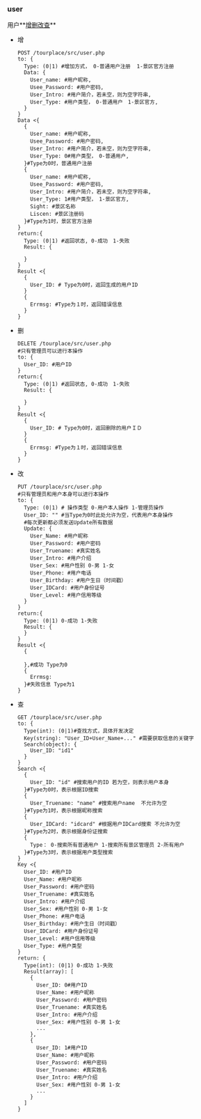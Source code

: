 ### user



用户**[增](user_add)[删](user_delete)[改](user_change)[查](user_search)**

- <a name="user_add">增</a>

      POST /tourplace/src/user.php
      to: {
        Type: (0|1) #增加方式， 0-普通用户注册  1-景区官方注册
        Data: {
          User_name: #用户昵称,
          Usee_Password: #用户密码,
          User_Intro: #用户简介，若未空，则为空字符串,
          User_Type: #用户类型，　0-普通用户　1-景区官方,
        }
      }
      Data <{
        {
          User_name: #用户昵称,
          Usee_Password: #用户密码,
          User_Intro: #用户简介，若未空，则为空字符串,
          User_Type: 0#用户类型，　0-普通用户,
        }#Type为0时，普通用户注册
        {
          User_name: #用户昵称,
          Usee_Password: #用户密码,
          User_Intro: #用户简介，若未空，则为空字符串,
          User_Type: 1#用户类型，　1-景区官方,
          Sight: #景区名称
          Liscen: #景区注册码
        }#Type为1时，景区官方注册
      }
      return:{
        Type: (0|1) #返回状态, 0-成功　1-失败
        Result: {

        }
      }
      Result <{
        {
          User_ID: # Type为0时，返回生成的用户ID
        }
        {
          Errmsg: #Type为１时，返回错误信息
        }
      }
- <a name="user_delete">删</a>

      DELETE /tourplace/src/user.php
      #只有管理员可以进行本操作
      to: {
        User_ID: #用户ID
      }
      return:{
        Type: (0|1) #返回状态, 0-成功　1-失败
        Result: {

        }
      }
      Result <{
        {
          User_ID: # Type为0时，返回删除的用户ＩＤ
        }
        {
          Errmsg: #Type为１时，返回错误信息
        }
      }

- <a name="user_change">改</a>

      PUT /tourplace/src/user.php
      #只有管理员和用户本身可以进行本操作
      to: {
        Type: (0|1) # 操作类型 0-用户本人操作 1-管理员操作
        User_ID: "" #当Type为0时此处允许为空，代表用户本身操作
        #每次更新都必须发送Update所有数据
        Update: {
          User_Name: #用户昵称
          User_Password: #用户密码
          User_Truename: #真实姓名
          User_Intro: #用户介绍
          User_Sex: #用户性别 0-男 1-女
          User_Phone: #用户电话
          User_Birthday: #用户生日（时间戳）
          User_IDCard: #用户身份证号
          User_Level: #用户信用等级
        }
      }
      return:{
        Type: (0|1) 0-成功 1-失败
        Result: {
        }
      }
      Result <{
        {

        },#成功 Type为0
        {
          Errmsg:
        }#失败信息 Type为1
      }
- <a name="user_search">查</a>

      GET /tourplace/src/user.php
      to: {
        Type(int): (0|1)#查找方式，具体开发决定
        Key(string): "User_ID+User_Name+..." #需要获取信息的关键字
        Search(object): {
          User_ID: "id1"
        }
      }
      Search <{
        {
          User_ID: "id" #搜索用户的ID 若为空，则表示用户本身
        }#Type为0时，表示根据ID搜索
        {
          User_Truename: "name" #搜索用户name  不允许为空
        }#Type为1时，表示根据昵称搜索
        {
          User_IDCard: "idcard" #根据用户IDCard搜索 不允许为空
        }#Type为2时，表示根据身份证搜索
        {
          Type： 0-搜索所有普通用户 1-搜索所有景区管理员 2-所有用户
        }#Type为3时，表示根据用户类型搜索
      }
      Key <{
        User_ID: #用户ID
        User_Name: #用户昵称
        User_Password: #用户密码
        User_Truename: #真实姓名
        User_Intro: #用户介绍
        User_Sex: #用户性别 0-男 1-女
        User_Phone: #用户电话
        User_Birthday: #用户生日（时间戳）
        User_IDCard: #用户身份证号
        User_Level: #用户信用等级
        User_Type: #用户类型
      }
      return: {
        Type(int): (0|1) 0-成功 1-失败
        Result(array): [
          {
            User_ID: 0#用户ID
            User_Name: #用户昵称
            User_Password: #用户密码
            User_Truename: #真实姓名
            User_Intro: #用户介绍
            User_Sex: #用户性别 0-男 1-女
            ...
          },
          {
            User_ID: 1#用户ID
            User_Name: #用户昵称
            User_Password: #用户密码
            User_Truename: #真实姓名
            User_Intro: #用户介绍
            User_Sex: #用户性别 0-男 1-女
            ...
          }
        ]
      }
